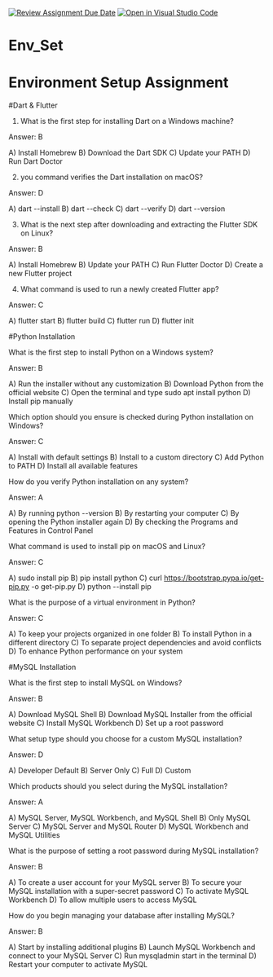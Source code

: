 [![Review Assignment Due Date](https://classroom.github.com/assets/deadline-readme-button-22041afd0340ce965d47ae6ef1cefeee28c7c493a6346c4f15d667ab976d596c.svg)](https://classroom.github.com/a/vnsr1XuU)
[![Open in Visual Studio Code](https://classroom.github.com/assets/open-in-vscode-2e0aaae1b6195c2367325f4f02e2d04e9abb55f0b24a779b69b11b9e10269abc.svg)](https://classroom.github.com/online_ide?assignment_repo_id=15622909&assignment_repo_type=AssignmentRepo)
# Env_Set

# Environment Setup Assignment

#Dart & Flutter

1. What is the first step for installing Dart on a Windows machine?

 Answer: B

A) Install Homebrew
B) Download the Dart SDK
C) Update your PATH
D) Run Dart Doctor


2. you command verifies the Dart installation on macOS?

Answer: D

A) dart --install
B) dart --check
C) dart --verify
D) dart --version


3. What is the next step after downloading and extracting the Flutter SDK on Linux?

Answer: B

A) Install Homebrew
B) Update your PATH
C) Run Flutter Doctor
D) Create a new Flutter project


4. What command is used to run a newly created Flutter app?

Answer: C

A) flutter start
B) flutter build
C) flutter run
D) flutter init


#Python Installation

What is the first step to install Python on a Windows system?

Answer: B

A) Run the installer without any customization
B) Download Python from the official website
C) Open the terminal and type sudo apt install python
D) Install pip manually

Which option should you ensure is checked during Python installation on Windows?

Answer: C

A) Install with default settings
B) Install to a custom directory
C) Add Python to PATH
D) Install all available features

How do you verify Python installation on any system?

Answer: A

A) By running python --version
B) By restarting your computer
C) By opening the Python installer again
D) By checking the Programs and Features in Control Panel

What command is used to install pip on macOS and Linux?

Answer: C

A) sudo install pip
B) pip install python
C) curl https://bootstrap.pypa.io/get-pip.py -o get-pip.py
D) python --install pip

What is the purpose of a virtual environment in Python?

Answer: C

A) To keep your projects organized in one folder
B) To install Python in a different directory
C) To separate project dependencies and avoid conflicts
D) To enhance Python performance on your system

#MySQL Installation

What is the first step to install MySQL on Windows?

Answer: B

A) Download MySQL Shell
B) Download MySQL Installer from the official website
C) Install MySQL Workbench
D) Set up a root password

What setup type should you choose for a custom MySQL installation?

Answer: D

A) Developer Default
B) Server Only
C) Full
D) Custom

Which products should you select during the MySQL installation?

Answer: A

A) MySQL Server, MySQL Workbench, and MySQL Shell
B) Only MySQL Server
C) MySQL Server and MySQL Router
D) MySQL Workbench and MySQL Utilities

What is the purpose of setting a root password during MySQL installation?

Answer: B

A) To create a user account for your MySQL server
B) To secure your MySQL installation with a super-secret password
C) To activate MySQL Workbench
D) To allow multiple users to access MySQL

How do you begin managing your database after installing MySQL?

Answer: B

A) Start by installing additional plugins
B) Launch MySQL Workbench and connect to your MySQL Server
C) Run mysqladmin start in the terminal
D) Restart your computer to activate MySQL
